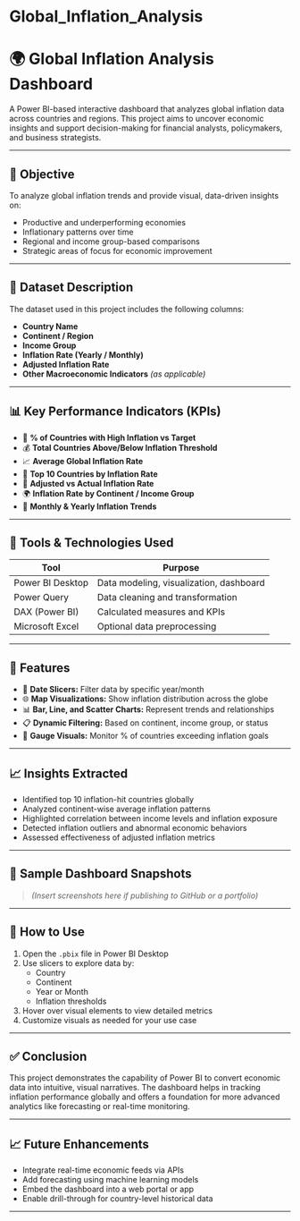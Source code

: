 # Global_Inflation_Analysis

# 🌍 Global Inflation Analysis Dashboard

A Power BI-based interactive dashboard that analyzes global inflation data across countries and regions. This project aims to uncover economic insights and support decision-making for financial analysts, policymakers, and business strategists.

---

## 🎯 Objective

To analyze global inflation trends and provide visual, data-driven insights on:

- Productive and underperforming economies  
- Inflationary patterns over time  
- Regional and income group-based comparisons  
- Strategic areas of focus for economic improvement

---

## 📁 Dataset Description

The dataset used in this project includes the following columns:

- **Country Name**  
- **Continent / Region**  
- **Income Group**  
- **Inflation Rate (Yearly / Monthly)**  
- **Adjusted Inflation Rate**  
- **Other Macroeconomic Indicators** *(as applicable)*

---

## 📊 Key Performance Indicators (KPIs)

- 🧭 **% of Countries with High Inflation vs Target**
- 💰 **Total Countries Above/Below Inflation Threshold**
- 📈 **Average Global Inflation Rate**
- 🧾 **Top 10 Countries by Inflation Rate**
- 🧮 **Adjusted vs Actual Inflation Rate**
- 🌍 **Inflation Rate by Continent / Income Group**
- 📆 **Monthly & Yearly Inflation Trends**

---

## 🧰 Tools & Technologies Used

| Tool              | Purpose                                  |
|-------------------|-------------------------------------------|
| Power BI Desktop  | Data modeling, visualization, dashboard  |
| Power Query       | Data cleaning and transformation         |
| DAX (Power BI)    | Calculated measures and KPIs             |
| Microsoft Excel   | Optional data preprocessing              |

---

## 📌 Features

- 📅 **Date Slicers:** Filter data by specific year/month
- 🌐 **Map Visualizations:** Show inflation distribution across the globe
- 📊 **Bar, Line, and Scatter Charts:** Represent trends and relationships
- 📋 **Dynamic Filtering:** Based on continent, income group, or status
- 🚥 **Gauge Visuals:** Monitor % of countries exceeding inflation goals

---

## 📈 Insights Extracted

- Identified top 10 inflation-hit countries globally  
- Analyzed continent-wise average inflation patterns  
- Highlighted correlation between income levels and inflation exposure  
- Detected inflation outliers and abnormal economic behaviors  
- Assessed effectiveness of adjusted inflation metrics  

---

## 📌 Sample Dashboard Snapshots

> *(Insert screenshots here if publishing to GitHub or a portfolio)*

---

## 🚀 How to Use

1. Open the `.pbix` file in Power BI Desktop  
2. Use slicers to explore data by:
   - Country
   - Continent
   - Year or Month
   - Inflation thresholds  
3. Hover over visual elements to view detailed metrics  
4. Customize visuals as needed for your use case  

---

## ✅ Conclusion

This project demonstrates the capability of Power BI to convert economic data into intuitive, visual narratives. The dashboard helps in tracking inflation performance globally and offers a foundation for more advanced analytics like forecasting or real-time monitoring.

---

## 📈 Future Enhancements

- Integrate real-time economic feeds via APIs  
- Add forecasting using machine learning models  
- Embed the dashboard into a web portal or app  
- Enable drill-through for country-level historical data  

---
